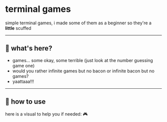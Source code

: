 # terminal games

simple terminal games, i made some of them as a beginner so they're a **little** scuffed

---

## 🤔 what's here?

- games... some okay, some terrible (just look at the number guessing game one)
- would you rather infinite games but no bacon or infinite bacon but no games?
- yaattaaa!!!

---

## 🚀 how to use

here is a visual to help you if needed: 🎮
